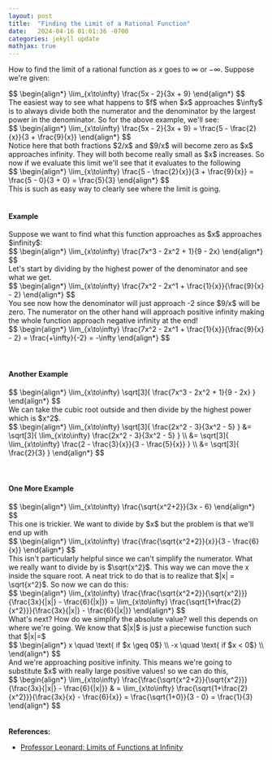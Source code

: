 ```yaml
---
layout: post
title:  "Finding the Limit of a Rational Function"
date:   2024-04-16 01:01:36 -0700
categories: jekyll update
mathjax: true
---
```

How to find the limit of a rational function as $x$ goes to $\infty$ or $-\infty$. Suppose we're given:
<div>
$$
\begin{align*}
\lim_{x\to\infty} \frac{5x - 2}{3x + 9}
\end{align*}
$$
</div>
The easiest way to see what happens to $f$ when $x$ approaches $\infty$ is to always divide both the numerator and the denominator by the largest power in the denominator. So for the above example, we'll see:
<div>
$$
\begin{align*}
\lim_{x\to\infty} \frac{5x - 2}{3x + 9} = \frac{5 - \frac{2}{x}}{3 + \frac{9}{x}}
\end{align*}
$$
</div>
Notice here that both fractions $2/x$ and $9/x$ will become zero as $x$ approaches infinity. They will both become really small as $x$ increases. So now if we evaluate this limit we'll see that it evaluates to the following
<div>
$$
\begin{align*}
\lim_{x\to\infty} \frac{5 - \frac{2}{x}}{3 + \frac{9}{x}} = \frac{5 - 0}{3 + 0} = \frac{5}{3}
\end{align*}
$$
</div>
This is such as easy way to clearly see where the limit is going.
<br>
<br>
<!------------------------------------------------------------------------------------>
<h4><b>Example</b></h4>
Suppose we want to find what this function approaches as $x$ approaches $infinity$:
<div>
$$
\begin{align*}
\lim_{x\to\infty} \frac{7x^3 - 2x^2 + 1}{9 - 2x}
\end{align*}
$$
</div>
Let's start by dividing by the highest power of the denominator and see what we get.
<div>
$$
\begin{align*}
\lim_{x\to\infty} \frac{7x^2 - 2x^1 + \frac{1}{x}}{\frac{9}{x} - 2}
\end{align*}
$$
</div>
You see now how the denominator will just approach -2 since $9/x$ will be zero. The numerator on the other hand will approach positive infinity making the whole function approach negative infinity at the end! 
<div>
$$
\begin{align*}
\lim_{x\to\infty} \frac{7x^2 - 2x^1 + \frac{1}{x}}{\frac{9}{x} - 2} = \frac{+\infty}{-2} = -\infty
\end{align*}
$$
</div>
<br>
<br>
<!------------------------------------------------------------------------------------>
<h4><b>Another Example</b></h4>
<div>
$$
\begin{align*}
\lim_{x\to\infty} \sqrt[3]{ \frac{7x^3 - 2x^2 + 1}{9 - 2x} }
\end{align*}
$$
</div>
We can take the cubic root outside and then divide by the highest power which is $x^2$.
<div>
$$
\begin{align*}
\lim_{x\to\infty} \sqrt[3]{ \frac{2x^2 - 3}{3x^2 - 5} } &= \sqrt[3]{ \lim_{x\to\infty} \frac{2x^2 - 3}{3x^2 - 5} } \\
&= \sqrt[3]{ \lim_{x\to\infty} \frac{2 - \frac{3}{x}}{3 - \frac{5}{x}} } \\
&= \sqrt[3]{ \frac{2}{3} } 
\end{align*}
$$
</div>
<br>
<br>
<!------------------------------------------------------------------------------------>
<h4><b>One More Example</b></h4>
<div>
$$
\begin{align*}
\lim_{x\to\infty} \frac{\sqrt{x^2+2}}{3x - 6}
\end{align*}
$$
</div>
This one is trickier. We want to divide by $x$ but the problem is that we'll end up with
<div>
$$
\begin{align*}
\lim_{x\to\infty} \frac{\frac{\sqrt{x^2+2}}{x}}{3 - \frac{6}{x}}
\end{align*}
$$
</div>
This isn't particularly helpful since we can't simplify the numerator. What we really want to divide by is $\sqrt{x^2}$. This way we can move the x inside the square root. A neat trick to do that is to realize that $|x| = \sqrt{x^2}$. So now we can do this:
<div>
$$
\begin{align*}
\lim_{x\to\infty} \frac{\frac{\sqrt{x^2+2}}{\sqrt{x^2}}}{\frac{3x}{|x|} - \frac{6}{|x|}} = \lim_{x\to\infty} \frac{\sqrt{1+\frac{2}{x^2}}}{\frac{3x}{|x|} - \frac{6}{|x|}}
\end{align*}
$$
</div>
What's next? How do we simplify the absolute value? well this depends on where we're going. We know that $|x|$ is just a piecewise function such that $|x|=$
<div>
$$
\begin{align*}
x \quad \text{ if $x \geq 0$} \\
-x \quad \text{ if $x < 0$} \\
\end{align*}
$$
</div>
And we're approaching positive infinity. This means we're going to substitute $x$ with really large positive values! so we can do this,
<div>
$$
\begin{align*}
\lim_{x\to\infty} \frac{\frac{\sqrt{x^2+2}}{\sqrt{x^2}}}{\frac{3x}{|x|} - \frac{6}{|x|}} & = \lim_{x\to\infty} \frac{\sqrt{1+\frac{2}{x^2}}}{\frac{3x}{x} - \frac{6}{x}} = \frac{\sqrt{1+0}}{3 - 0} = \frac{1}{3} 
\end{align*}
$$
</div>
<br>
<br>
<!------------------------------------------------------------------------------------>
<b>References:</b>
<ul>
<li><a href="https://www.youtube.com/watch?v=-PYebK8DKPc&list=PLF797E961509B4EB5&index=21">Professor Leonard: Limits of Functions at Infinity</a></li>
</ul>